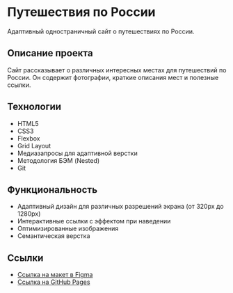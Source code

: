 # Путешествия по России

Адаптивный одностраничный сайт о путешествиях по России.

## Описание проекта

Сайт рассказывает о различных интересных местах для путешествий по России. Он содержит фотографии, краткие описания мест и полезные ссылки.

## Технологии

- HTML5
- CSS3
- Flexbox
- Grid Layout
- Медиазапросы для адаптивной верстки
- Методология БЭМ (Nested)
- Git

## Функциональность

- Адаптивный дизайн для различных разрешений экрана (от 320px до 1280px)
- Интерактивные ссылки с эффектом при наведении
- Оптимизированные изображения
- Семантическая верстка

## Ссылки

- [Ссылка на макет в Figma](https://www.figma.com/file/5S2WSbEFL6awjVWJ0NWL8Q/Sprint-3_-Russia-_-desktop-mobile?node-id=28503%3A0)
- [Ссылка на GitHub Pages](https://ваш-username.github.io/russian-travel/)
